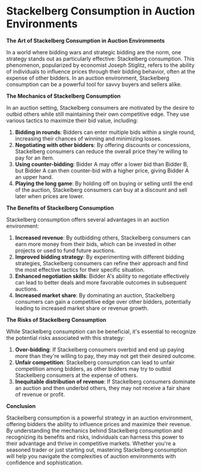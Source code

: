 # Stackelberg Consumption in Auction Environments

**The Art of Stackelberg Consumption in Auction Environments**

In a world where bidding wars and strategic bidding are the norm, one strategy stands out as particularly effective: Stackelberg consumption. This phenomenon, popularized by economist Joseph Stiglitz, refers to the ability of individuals to influence prices through their bidding behavior, often at the expense of other bidders. In an auction environment, Stackelberg consumption can be a powerful tool for savvy buyers and sellers alike.

**The Mechanics of Stackelberg Consumption**

In an auction setting, Stackelberg consumers are motivated by the desire to outbid others while still maintaining their own competitive edge. They use various tactics to maximize their bid value, including:

1. **Bidding in rounds**: Bidders can enter multiple bids within a single round, increasing their chances of winning and minimizing losses.
2. **Negotiating with other bidders**: By offering discounts or concessions, Stackelberg consumers can reduce the overall price they're willing to pay for an item.
3. **Using counter-bidding**: Bidder A may offer a lower bid than Bidder B, but Bidder A can then counter-bid with a higher price, giving Bidder A an upper hand.
4. **Playing the long game**: By holding off on buying or selling until the end of the auction, Stackelberg consumers can buy at a discount and sell later when prices are lower.

**The Benefits of Stackelberg Consumption**

Stackelberg consumption offers several advantages in an auction environment:

1. **Increased revenue**: By outbidding others, Stackelberg consumers can earn more money from their bids, which can be invested in other projects or used to fund future auctions.
2. **Improved bidding strategy**: By experimenting with different bidding strategies, Stackelberg consumers can refine their approach and find the most effective tactics for their specific situation.
3. **Enhanced negotiation skills**: Bidder A's ability to negotiate effectively can lead to better deals and more favorable outcomes in subsequent auctions.
4. **Increased market share**: By dominating an auction, Stackelberg consumers can gain a competitive edge over other bidders, potentially leading to increased market share or revenue growth.

**The Risks of Stackelberg Consumption**

While Stackelberg consumption can be beneficial, it's essential to recognize the potential risks associated with this strategy:

1. **Over-bidding**: If Stackelberg consumers overbid and end up paying more than they're willing to pay, they may not get their desired outcome.
2. **Unfair competition**: Stackelberg consumption can lead to unfair competition among bidders, as other bidders may try to outbid Stackelberg consumers at the expense of others.
3. **Inequitable distribution of revenue**: If Stackelberg consumers dominate an auction and then underbid others, they may not receive a fair share of revenue or profit.

**Conclusion**

Stackelberg consumption is a powerful strategy in an auction environment, offering bidders the ability to influence prices and maximize their revenue. By understanding the mechanics behind Stackelberg consumption and recognizing its benefits and risks, individuals can harness this power to their advantage and thrive in competitive markets. Whether you're a seasoned trader or just starting out, mastering Stackelberg consumption will help you navigate the complexities of auction environments with confidence and sophistication.
